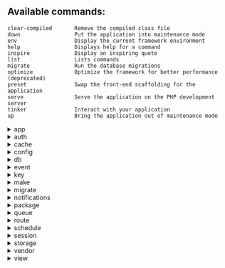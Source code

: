 ## Available commands: ##

    clear-compiled       Remove the compiled class file
    down                 Put the application into maintenance mode
    env                  Display the current framework environment
    help                 Displays help for a command
    inspire              Display an inspiring quote
    list                 Lists commands
    migrate              Run the database migrations
    optimize             Optimize the framework for better performance (deprecated)
    preset               Swap the front-end scaffolding for the application
    serve                Serve the application on the PHP development server
    tinker               Interact with your application
    up                   Bring the application out of maintenance mode

<details>
  <summary>app</summary>
  <p>   > app:name             Set the application namespace</p>
</details>



<details>
  <summary>auth</summary>
  <p>   > auth:clear-resets    Flush expired password reset tokens</p>
</details>




<details>
  <summary>cache</summary>
  <p>   > cache:clear          Flush the application cache</p>
  <p>   > cache:forget         Remove an item from the cache</p>
  <p>   > cache:table          Create a migration for the cache database table</p>
</details>




<details>
  <summary>config</summary>
  <p>   > config:cache         Create a cache file for faster configuration loading</p>
  <p>   > config:clear         Remove the configuration cache file</p>
</details>




<details>
  <summary>db</summary>
  <p>   > db:seed              Seed the database with records</p>
</details>




<details>
  <summary>event</summary>
  <p>   > event:generate       Generate the missing events and listeners based on registration</p>
</details>




<details>
  <summary>key</summary>
  <p>   > key:generate         Set the application key</p>
</details>




<details>
  <summary>make</summary>
  <p>   > 
    make:auth            Scaffold basic login and registration views and routes
  </p>
  <p>   > 
    make:command         Create a new Artisan command
  </p>
  <p>   > 
    make:controller      Create a new controller class
  </p>
  <p>   > 
    make:event           Create a new event class
  </p>
  <p>   > 
    make:exception       Create a new custom exception class
  </p>
  <p>   > 
    make:factory         Create a new model factory
  </p>
  <p>   > 
    make:job             Create a new job class
  </p>
  <p>   > 
    make:listener        Create a new event listener class
  </p>
  <p>   > 
    make:mail            Create a new email class
  </p>
  <p>   > 
    make:middleware      Create a new middleware class
  </p>
  <p>   > 
    make:migration       Create a new migration file
  </p>
  <p>   > 
    make:model           Create a new Eloquent model class
  </p>
  <p>   > 
    make:notification    Create a new notification class
  </p>
  <p>   > 
    make:policy          Create a new policy class
  </p>
  <p>   > 
    make:provider        Create a new service provider class
  </p>
  <p>   > 
    make:request         Create a new form request class
  </p>
  <p>   > 
    make:resource        Create a new resource
  </p>
  <p>   > 
    make:rule            Create a new validation rule
  </p>
  <p>   > 
    make:seeder          Create a new seeder class
  </p>
  <p>   > 
    make:test            Create a new test class
  </p>
</details>




<details>
  <summary>migrate</summary>
  <p>   > 
    migrate:fresh        Drop all tables and re-run all migrations
  </p>
  <p>   > 
    migrate:install      Create the migration repository
  </p>
  <p>   > 
    migrate:refresh      Reset and re-run all migrations
  </p>
  <p>   > 
    migrate:reset        Rollback all database migrations
  </p>
  <p>   > 
    migrate:rollback     Rollback the last database migration
  </p>
  <p>   > 
    migrate:status       Show the status of each migration
  </p>
</details>



<details>
  <summary>notifications</summary>
  <p>   > notifications:table  Create a migration for the notifications table</p>
</details>



<details>
  <summary>package</summary>
  <p>   > package:discover     Rebuild the cached package manifest</p>
</details>



<details>
  <summary>queue</summary>
  <p>   > 
    queue:failed         List all of the failed queue jobs
  </p>
  <p>   > 
    queue:failed-table   Create a migration for the failed queue jobs database table
  </p>
  <p>   > 
    queue:flush          Flush all of the failed queue jobs
  </p>
  <p>   > 
    queue:forget         Delete a failed queue job
  </p>
  <p>   > 
    queue:listen         Listen to a given queue
  </p>
  <p>   > 
    queue:restart        Restart queue worker daemons after their current job
  </p>
  <p>   > 
    queue:retry          Retry a failed queue job
  </p>
  <p>   > 
    queue:table          Create a migration for the queue jobs database table
  </p>
  <p>   > 
    queue:work           Start processing jobs on the queue as a daemon
  </p>
</details>



<details>
  <summary>route</summary>
  <p>   > 
    route:cache          Create a route cache file for faster route registration
  </p>
  <p>   > 
    route:clear          Remove the route cache file
  </p>
  <p>   > 
    route:list           List all registered routes
  </p>
</details>


<details>
  <summary>schedule</summary>
  <p>   > 
    schedule:run         Run the scheduled commands
  </p>
</details>


<details>
  <summary>session</summary>
  <p>   > 
    session:table        Create a migration for the session database table
  </p>
</details>



<details>
  <summary>storage</summary>
  <p>   > 
    storage:link         Create a symbolic link from "public/storage" to "storage/app/public"
  </p>
</details>




<details>
  <summary>vendor</summary>
  <p>   > vendor:publish       Publish any publishable assets from vendor packages</p>
</details>



<details>
  <summary>view</summary>
  <p>   > 
    view:clear           Clear all compiled view files
  </p>
</details>
